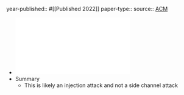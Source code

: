 year-published:: #[[Published 2022]] 
paper-type:: 
source:: [ACM](https://dl.acm.org/doi/abs/10.1145/3548606.3560703)

- ![Don’t Kick Over the Beehive: Attacks and Security Analysis on Zigbee](../assets/3548606.3560703_1732737205683_0.pdf)
- Summary
	- This is likely an injection attack and not a side channel attack